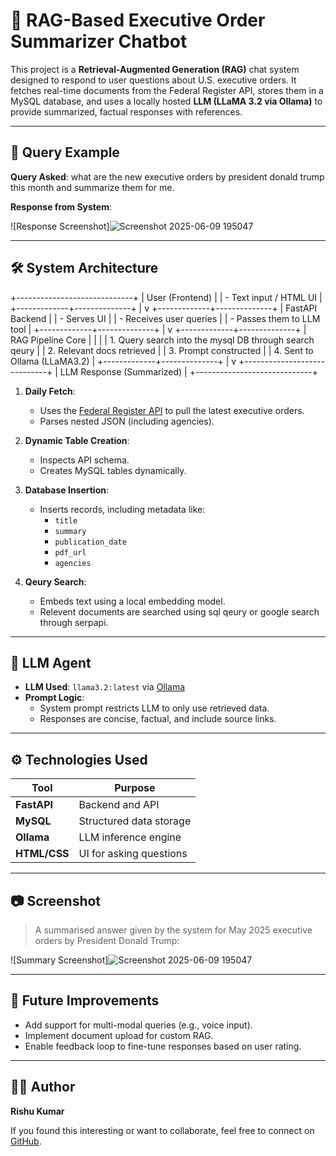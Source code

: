 # 🧠 RAG-Based Executive Order Summarizer Chatbot

This project is a **Retrieval-Augmented Generation (RAG)** chat system designed to respond to user questions about U.S. executive orders. It fetches real-time documents from the Federal Register API, stores them in a MySQL database, and uses a locally hosted **LLM (LLaMA 3.2 via Ollama)** to provide summarized, factual responses with references.

---

## 🚀 Query Example
**Query Asked**:  what are the new executive orders by president donald trump this month and summarize them for me.


**Response from System**:

![Response Screenshot]![Screenshot 2025-06-09 195047](https://github.com/user-attachments/assets/0fbfe730-3c51-43af-ad29-f5f239605c83)


---

## 🛠️ System Architecture
+-----------------------------+
| User (Frontend) |
| - Text input / HTML UI |
+-------------+--------------+
|
v
+-------------+--------------+
| FastAPI Backend |
| - Serves UI |
| - Receives user queries |
| - Passes them to LLM tool |
+-------------+--------------+
|
v
+-------------+--------------+
| RAG Pipeline Core |
| |
| 1. Query search into the mysql DB through search qeury |
| 2. Relevant docs retrieved |
| 3. Prompt constructed |
| 4. Sent to Ollama (LLaMA3.2) |
+-------------+--------------+
|
v
+-----------------------------+
| LLM Response (Summarized) |
+-----------------------------+


1. **Daily Fetch**:
   - Uses the [Federal Register API](https://www.federalregister.gov) to pull the latest executive orders.
   - Parses nested JSON (including agencies).

2. **Dynamic Table Creation**:
   - Inspects API schema.
   - Creates MySQL tables dynamically.

3. **Database Insertion**:
   - Inserts records, including metadata like:
     - `title`
     - `summary`
     - `publication_date`
     - `pdf_url`
     - `agencies`

4. **Qeury Search**:
   - Embeds text using a local embedding model.
   - Relevent documents are searched using sql qeury or google search through serpapi.

---

## 🧠 LLM Agent

- **LLM Used**: `llama3.2:latest` via [Ollama](https://ollama.com)
- **Prompt Logic**:
  - System prompt restricts LLM to only use retrieved data.
  - Responses are concise, factual, and include source links.

---

## ⚙️ Technologies Used

| Tool        | Purpose                      |
|-------------|------------------------------|
| **FastAPI** | Backend and API              |
| **MySQL**   | Structured data storage      | |
| **Ollama**  | LLM inference engine         |
| **HTML/CSS**| UI for asking questions      |

---

## 📷 Screenshot

> A summarised answer given by the system for May 2025 executive orders by President Donald Trump:

![Summary Screenshot]![Screenshot 2025-06-09 195047](https://github.com/user-attachments/assets/011a30c8-0c78-4c10-9154-1172bda80496)

---

## 📌 Future Improvements

- Add support for multi-modal queries (e.g., voice input).
- Implement document upload for custom RAG.
- Enable feedback loop to fine-tune responses based on user rating.

---

## 👨‍💻 Author

**Rishu Kumar**

If you found this interesting or want to collaborate, feel free to connect on [GitHub](https://github.com/Rishukumarsingh12).
